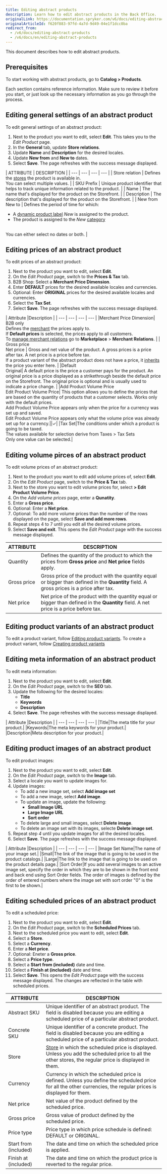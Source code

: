 ```yaml
---
title: Editing abstract products
description: Learn how to edit abstract products in the Back Office.
originalLink: https://documentation.spryker.com/v6/docs/editing-abstract-products
originalArticleId: f620f883-97fd-4a7d-9d49-04e1f1dcc0ba
redirect_from:
  - /v6/docs/editing-abstract-products
  - /v6/docs/en/editing-abstract-products
---
```


This document describes how to edit abstract products.


## Prerequisites 

To start working with abstract products, go to  **Catalog > Products**.

Each section contains reference information. Make sure to review it before you start, or just look up the necessary information as you go through the process. 

## Editing general settings of an abstract product
    
To edit general settings of an abstract product:    
    
1. Next to the product you want to edit, select **Edit**.
    This takes you to the *Edit Product* page.
2. In the **General** tab, update **Store relations**.
3. Update **Name** and **Description** for the desired locales. 
4. Update **New from** and **New to** dates.
5. Select **Save**.
    The page refreshes with the success message displayed.

| ATTRIBUTE | DESCRIPTION | 
| --- | --- | --- | --- |
| Store relation  | Defines the [stores](/docs/scos/dev/tutorials-and-howtos/202009.0/howtos/howto-set-up-multiple-stores.html) the product is available in.</br>You can select multiple values. |
| SKU Prefix | Unique product identifier that helps to track unique information related to the product. |
| Name | The name that's displayed for the product on the Storefront. |
| Description | The description that's displayed for the product on the Storefront. |
| New from</br>New to  | Defines the period of time for which: </br><ul><li>A [dynamic product label](/docs/scos/user/features/{{page.version}}/product-labels/product-labels-feature-overview.html) *New* is assigned to the product.</li><li>The product is assigned to the *New* [category](/docs/scos/user/features/{{page.version}}category-management-feature-overview.html)</li></ul></br> You can either select no dates or both. |

## Editing prices of an abstract product
To edit prices of an abstract product:    

1. Next to the product you want to edit, select **Edit**.
2. On the *Edit Product* page, switch to the **Prices & Tax** tab.
3. B2B Shop: Select a **Merchant Price Dimension**.
4. Enter **DEFAULT** prices for the desired available locales and currencies.
5. Optional:  Enter **ORIGINAL** prices for the desired available locales and currencies.
6. Select the **Tax Set**.
7. Select **Save**.
    The page refreshes with the success message displayed.
    
| Attribute |Description | 
| --- | --- | --- | --- |
|Merchant Price Dimension| B2B only</br>Defines the [merchant](/docs/scos/user/features/{{page.version}}/merchant-custom-prices-feature-overview.html) the prices apply to.</br>If **Default prices** is selected, the prices apply to all customers.</br>To [manage merchant relations](/docs/scos/user/user-guides/{{page.version}}/back-office-user-guide/marketplace/merchants-and-merchant-relations/managing-merchant-relations.html) go to **Marketplace** > **Merchant Relations**. |
| Gross price</br>Net price | Gross and net value of the product. A gross prices is a price after tax. A net price is a price  before tax.</br>If a product variant of the abstract product does not have a price, it [inherits](https://documentation.spryker.com/v6/docs/products-overview#product-information-inheritance) the price you enter here. |
|Default</br>Original| A default price is the price a customer pays for the product. An original price is a price displayed as a strikethrough beside the default price on the Storefront. The original price is optional and is usually used to indicate a price change. |
|Add Product Volume Price</br>Edit Product Volume Price| This option allows you to define the prices that are based on the quantity of products that a customer selects. Works only with the default prices.</br>Add Product Volume Price appears only when the price for a currency was set up and saved.</br>Edit Product Volume Price appears only what the volume price was already set up for a currency.||✓|
|Tax Set|The conditions under which a product is going to be taxed.</br>The values available for selection derive from Taxes > Tax Sets</br>Only one value can be selected.|

## Editing volume pirces of an abstract product

To edit volume prices of an abstract product:

1. Next to the product you want to edit add volume prices of, select **Edit**.
2. On the *Edit Product* page, switch to the **Price & Tax** tab.
3. Next to the store you want to edit volume prices for, select **> Edit Product Volume Price**.
4. On the *Add volume prices* page, enter a **Qunatity**.
5. Enter a **Gross price**.
6. Optional: Enter a **Net price**.
7. Optional: To add more volume prices than the number of the rows displayed on the page, select **Save and add more rows**.
8. Repeat steps 4 to 7 until you edit all the desired volume prices. 
9. Select **Save and exit**.
    This opens the *Edit Product* page with the success message displayed. 
    
| ATTRIBUTE | DESCRIPTION | 
| --- | --- |
| Quantity | Defines the quantity of the product to which the prices from **Gross price** and **Net price** fields apply. | 
| Gross price | Gross price of the product with the quantity equal or bigger than defined in the **Quantity** field. A gross prices is a price after tax. |
| Net price | Net price of the product with the quantity equal or bigger than defined in the **Quantity** field.  A net price is a price before tax. | 

## Editing product variants of an abstract product

To edit a product variant, follow [Editing product variants](/docs/scos/user/user-guides/{{page.version}}/back-office-user-guide/catalog/products/concrete-products/editing-a-product-variant.html). 
To create a product variant, follow [Creating product variants](/docs/scos/user/user-guides/{{page.version}}/back-office-user-guide/catalog/products/concrete-products/editing-a-product-variant.html)

## Editing meta information of an abstract product

To edit meta information:
1. Next to the product you want to edit, select **Edit**.
2. On the *Edit Product* page, switch to the **SEO** tab.
3. Update the following for the desired locales:
    * **Title**
    * **Keywords**
    * **Description**
4. Select **Save**.
    The page refreshes with the success message displayed.
    
| Attribute |Description | 
| --- | --- | --- | --- |
|Title|The meta title for your product.|
|Keywords|The meta keywords for your product.|
|Description|Meta description for your product.|

## Editing product images of an abstract product

To edit product images:
1. Next to the product you want to edit, select **Edit**.
2. On the *Edit Product* page, switch to the **Image** tab.
3. Select a locale you want to update images for.
4. Update images:
    * To add a new image set, select **Add image set**
    * To add a new image, select **Add image**.
    * To update an image, update the following:
        * **Small Image URL**
        *  **Large Image URL**
        *  **Sort order**
    * To delete large and small images, select **Delete image**.
    * To delete an image set with its images, selecte **Delete image set**.
5. Repeat step *4* until you update images for all the desired locales.
6.  Select **Save**.
    The page refreshes with the success message displayed.
    
| Attribute |Description | 
| --- | --- | --- | --- |
|Image Set Name|The name of your image set.|
|Small|The link of the image that is going to be used in the product catalogs.|
|Large|The link to the image that is going to be used on the product details page.|
|Sort Order|If you add several images to an active image set, specify the order in which they are to be shown in the front end and back end using Sort Order fields. The order of images is defined by the order of entered numbers where the image set with sort order "0" is the first to be shown.|

## Editing scheduled prices of an abstract product

To edit a scheduled price:
1. Next to the product you want to edit, select **Edit**.
2. On the *Edit Product* page, switch to the **Scheduled Prices** tab.
3. Next to the scheduled price you want to edit, select **Edit**.
4. Select a **Store**.
5. Select a **Currency**.
6. Enter a **Net price**.
7. Optional: Eneter a **Gross price**.
8. Select a **Price type**.
9. Select a **Start from (included)** date and time.
10. Select a **Finish at (included)** date and time.
11. Select **Save**.
    This opens the *Edit Product* page with the success message displayed. The changes are reflected in the table with scheduled prices.

| ATTRIBUTE | DESCRIPTION |
| --- | --- |
| Abstract SKU | Unique identifier of an abstract product. The field is disabled because you are editing a scheduled price of a particular abstract product. |
| Concrete SKU | Unique identifier of a concrete product. The field is disabled because you are editing a scheduled price of a particular abstract product. |
| Store | [Store](/docs/scos/dev/tutorials-and-howtos/202009.0/howtos/howto-set-up-multiple-stores.html) in which the scheduled price is displayed. Unless you add the scheduled price to all the other stores, the regular price is displayed in them.  |
| Currency | Currency in which the scheduled price is defined. Unless you define the scheduled price for all the other currencies, the regular prices is displayed for them.  |
| Net price | Net value of the product defined by the scheduled price. |
| Gross price |Gross value of product defined by the scheduled price.  |
| Price type |  Price type in which price schedule is defined: DEFAULT or ORIGINAL.|
| Start from (included)  | The date and time on which the scheduled price is applied. |
| Finish at (included) | The date and time on which the product price is reverted to the regular price. |


